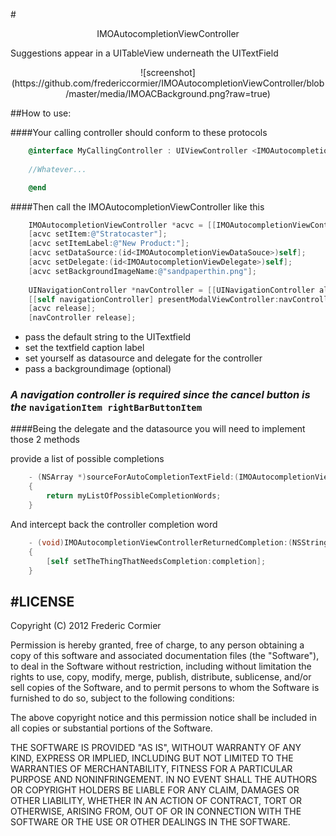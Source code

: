 #<center>IMOAutocompletionViewController</center>




 
Suggestions appear in a UITableView underneath the UITextField  



<center>
![screenshot]  
(https://github.com/fredericcormier/IMOAutocompletionViewController/blob/master/media/IMOACBackground.png?raw=true)
</center>



##How to use:

####Your calling controller should conform to these protocols  
```objective-c
	@interface MyCallingController : UIViewController <IMOAutocompletionViewDataSouce, IMOAutocompletionViewDelegate>
	
	//Whatever...	

	@end
```
####Then call the IMOAutocompletionViewController like this
```objective-c
	IMOAutocompletionViewController *acvc = [[IMOAutocompletionViewController alloc] initWithNibName:nil bundle:nil]; 
    [acvc setItem:@"Stratocaster"];
    [acvc setItemLabel:@"New Product:"];
    [acvc setDataSource:(id<IMOAutocompletionViewDataSouce>)self];
    [acvc setDelegate:(id<IMOAutocompletionViewDelegate>)self];
    [acvc setBackgroundImageName:@"sandpaperthin.png"];
    
 	UINavigationController *navController = [[UINavigationController alloc] initWithRootViewController:acvc];
    [[self navigationController] presentModalViewController:navController animated:YES];
    [acvc release];
    [navController release];
```
* pass the default string to the UITextfield   
* set the textfield caption label
* set yourself as  datasource and delegate for the controller
* pass a backgroundimage (optional)  

### ***A navigation controller is required since the cancel button is the*** `navigationItem rightBarButtonItem`   




####Being the delegate and the datasource you will need to implement those 2 methods

provide a list of possible completions
```objective-c
	- (NSArray *)sourceForAutoCompletionTextField:(IMOAutocompletionViewController *)asViewController 
	{
    	return myListOfPossibleCompletionWords;
    }

```
And intercept back the controller completion word  
```objective-c
	- (void)IMOAutocompletionViewControllerReturnedCompletion:(NSString *)completion 
	{
    	[self setTheThingThatNeedsCompletion:completion];
    }
```



#LICENSE 
----
Copyright (C) 2012 Frederic Cormier

Permission is hereby granted, free of charge, to any person obtaining a copy of this software and associated documentation files (the "Software"), to deal in the Software without restriction, including without limitation the rights to use, copy, modify, merge, publish, distribute, sublicense, and/or sell copies of the Software, and to permit persons to whom the Software is furnished to do so, subject to the following conditions:

The above copyright notice and this permission notice shall be included in all copies or substantial portions of the Software.

THE SOFTWARE IS PROVIDED "AS IS", WITHOUT WARRANTY OF ANY KIND, EXPRESS OR IMPLIED, INCLUDING BUT NOT LIMITED TO THE WARRANTIES OF MERCHANTABILITY, FITNESS FOR A PARTICULAR PURPOSE AND NONINFRINGEMENT. IN NO EVENT SHALL THE AUTHORS OR COPYRIGHT HOLDERS BE LIABLE FOR ANY CLAIM, DAMAGES OR OTHER LIABILITY, WHETHER IN AN ACTION OF CONTRACT, TORT OR OTHERWISE, ARISING FROM, OUT OF OR IN CONNECTION WITH THE SOFTWARE OR THE USE OR OTHER DEALINGS IN THE SOFTWARE.